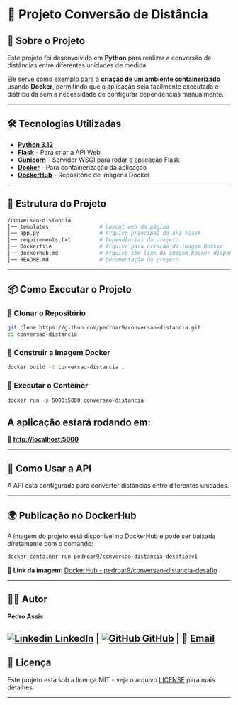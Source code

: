 
# 🚀 Projeto Conversão de Distância

## 📌 Sobre o Projeto

Este projeto foi desenvolvido em **Python** para realizar a conversão de distâncias entre diferentes unidades de medida.

Ele serve como exemplo para a **criação de um ambiente containerizado** usando  **Docker**, permitindo que a aplicação seja facilmente executada e distribuída sem a necessidade de configurar dependências manualmente.

---

## 🛠 Tecnologias Utilizadas

* [**Python 3.12**](https://www.python.org/)
* [**Flask**](https://flask.palletsprojects.com/) - Para criar a API Web
* [**Gunicorn**](https://gunicorn.org/) - Servidor WSGI para rodar a aplicação Flask
* [**Docker**](https://www.docker.com/) - Para containerização da aplicação
* [**DockerHub**](https://hub.docker.com/) - Repositório de imagens Docker

---

## 📂 Estrutura do Projeto
```sh
/conversao-distancia
│── templates                # Layout web da página
│── app.py                   # Arquivo principal da API Flask
│── requirements.txt         # Dependências do projeto
│── Dockerfile               # Arquivo para criação da imagem Docker
│── dockerhub.md             # Arquivo com link da imagem Docker disponível no DockerHub
│── README.md                # Documentação do projeto
```
---

## 📦 Como Executar o Projeto

### 🔹 Clonar o Repositório

```sh
git clone https://github.com/pedroar9/conversao-distancia.git
cd conversao-distancia
```

### 🔹 Construir a Imagem Docker

```sh
docker build -t conversao-distancia .
```

### 🔹 Executar o Contêiner

```sh
docker run -p 5000:5000 conversao-distancia
```

## A aplicação estará rodando em:

📍 [**http://localhost:5000**](http://localhost:5000/)

---

## 🔄 Como Usar a API

A API está configurada para converter distâncias entre diferentes unidades.

---

## 🌍 Publicação no DockerHub

A imagem do projeto está disponível no DockerHub e pode ser baixada diretamente com o comando:

```sh
docker container run pedroar9/conversao-distancia-desafio:v1
```

🔗 **Link da imagem:** [DockerHub - pedroar9/conversao-distancia-desafio](https://hub.docker.com/repository/docker/pedroar9/conversao-distancia-desafio/)

---

## 👨‍💻 Autor

**Pedro Assis**

[![Linkedin](https://i.sstatic.net/gVE0j.png) LinkedIn](https://www.linkedin.com/in/pedrocarlos-assis/) | [![GitHub](https://i.sstatic.net/tskMh.png) GitHub](https://github.com/pedroar9) | 📧 [Email](mailto:pedrocarlos.assis@gmail.com)
---

## 📝 Licença

Este projeto está sob a licença MIT - veja o arquivo [LICENSE](https://mit-license.org/) para mais detalhes.

---

